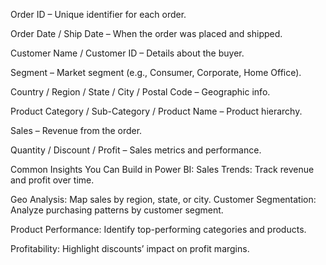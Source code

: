 Order ID – Unique identifier for each order.

Order Date / Ship Date – When the order was placed and shipped.

Customer Name / Customer ID – Details about the buyer.

Segment – Market segment (e.g., Consumer, Corporate, Home Office).

Country / Region / State / City / Postal Code – Geographic info.

Product Category / Sub-Category / Product Name – Product hierarchy.

Sales – Revenue from the order.

Quantity / Discount / Profit – Sales metrics and performance.

 Common Insights You Can Build in Power BI:
 Sales Trends: Track revenue and profit over time.

 Geo Analysis: Map sales by region, state, or city.
 Customer Segmentation: Analyze purchasing patterns by customer segment.

 Product Performance: Identify top-performing categories and products.

 Profitability: Highlight discounts’ impact on profit margins.
